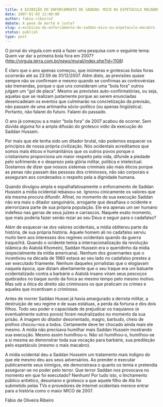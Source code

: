 ```yaml
---
title: A EXIBIÇÃO DO ENFORCAMENTO DE SADDAN: MICO OU ESPETÁCULO MACABRO?
date: 2007-01-03 22:00:00
author: fabio.ribeiro2
debate: A pena de morte é justa?
slug: a-exibicao-do-enforcamento-de-saddan-mico-ou-espetaculo-macabro
status: publish 
type: post
---
```


O jornal do virgula.com está a fazer uma pesquisa com o seguinte tema: Quem var dar a primeira bola fora em 2007? (http://virgula.terra.com.br/news/mural/index.php?id=1108)  

  

É claro que o ano apenas começou, que inúmeras e grotescas bolas foras ocorrerão até as 23:59 de 31/12/2007. Além disto, as previsões quase sempre não se confirmam e mesmo quando se confirmas as controvérsias são tremendas, porque o que uns consideram uma "bola fora" outros julgam um "gol de placa". Mesmo as previsões auto-confirmatórias, ou seja, aquelas que se realizam justamente porque ao serem enunciadas desencadeiam os eventos que culminarão na concretização da previsão, não passam de uma artimanha sócio-político (ou apenas lingüística). Portanto, não falarei do futuro. Falarei do passado.  

  

O ano já começou a a maior "bola fora" de 2007 acabou de ocorrer. Sem dúvida alguma foi a ampla difusão do grotesco vidio da execução do Saddan Hussein.   

  

Por mais que ele tenha sido um ditador brutal, não podemos esquecer os princípios de nossa própria civilização. Nós ocidentais acreditamos que somos mais éticos e humanitários que os outros povos porque o cristianismo proporciona um maior respeito pela vida, difunde a piedade pelo sofrimento e o desprezo pela glória militar, política e intelectual. Gostamos de dizer que nossos sistemas criminais são mais éticos porque as penas não passam das pessoas dos criminosos, não são corporais e asseguram aos condenados o respeito pela a dignidade humana.  

  

Quando divulgou ampla e espalhafatosamente o enforcamento de Saddan Hussein a mídia ocidental rebaixou-se. Ignorou cinicamente os valores que ela mesma procura difundir. Afinal, no momento de sua execução Saddan não era mais o ditador sanguinário, arrogante que desafiava o ocidente e aterrorizava parte de sua própria população. Ele era apenas um ser humano indefeso nas garras de seus juizes e carrascos. Naquele exato momento, que mais poderia fazer senão rezar ao seu Deus e seguir para o cadafalso?  

  

Além de esquecer-se dos valores ocidentais, a mídia obliterou parte da história, de sua própria história. Aquele homem ali no cadafalso serviu muito bem aos interesses dos regimes ocidentais quando da guerra Iraque/Irã. Quando o ocidente temia a internacionalização da revolução islâmica do Aiatolá Khomeini, Saddan Hussein era o queridinho da mídia (especialmente da mídia americana). Nenhum dos governantes que o incentivou na década de 1980 estava ao seu lado no cadafalso prestes a ser executado friamente. Nenhum daqueles jornalistas que o elogiavam naquela época, que diziam abertamente que o seu Iraque era um baluarte ocidentalizado contra a barbárie o Aiatolá insano viram seus pescoços quebrados no baque surdo da forca ao mesmo tempo pelo mesmo motivo. Mas sob a ótica do direito são criminosos os que praticam os crimes e aqueles que incentivam o criminoso.  

  

Antes de morrer Saddan Hussei já havia amargurado a derrota militar, a destruição de seu regime e de suas estátuas, a perda da fortuna e dos dois filhos. Todo seu poder e capacidade de prejudicar os iraquianos (e eventualmente outros povos) foram neutralizados no momento da sua prisão. A imagem do ditador desorientado, magro, barbudo, cheio de piolhos chocou-nos a todos. Certamente deve ter chocado ainda mais ele mesmo. A mídia não precisava humilhar mais Saddan Hussein mostrando sua execução. Mesmo assim humilhou-o. Não só humilhou-o, humilhou-se a si mesma ao demonstrar toda sua vocação para barbárie, sua predileção pelo espetáculo (mesmo o mais macabro).  

  

A mídia ocidental deu a Saddan Husseim um tratamento mais indigno do que ele mesmo deu aos seus adversários. Ao prender e executar publicamente seus inimigos, ele demonstrava o quanto os temia e pretendia assegurar-se no poder pelo terror. Que terror Saddan nos provocava no momento em que foi executado? Nenhum! Por tudo isto, o linchamento público antiético, desumano e grotesco a que aquele filho de Alá foi submetido pelas TVs e provedores de Internet ocidentais merece entrar para a história como o maior MICO de 2007.   

  

  

  

Fábio de Oliveira Ribeiro
